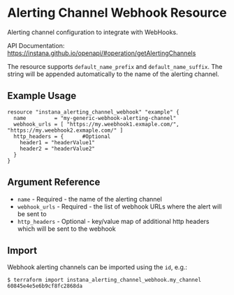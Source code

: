 # Alerting Channel Webhook Resource

Alerting channel configuration to integrate with WebHooks.

API Documentation: <https://instana.github.io/openapi/#operation/getAlertingChannels>

The resource supports `default_name_prefix` and `default_name_suffix`. The string will be appended automatically
to the name of the alerting channel.

## Example Usage

```hcl
resource "instana_alerting_channel_webhook" "example" {
  name         = "my-generic-webhook-alerting-channel"
  webhook_urls = [ "https://my.weebhook1.exmaple.com/", "https://my.weebhook2.exmaple.com/" ]
  http_headers = {      #Optional
    header1 = "headerValue1"
    header2 = "headerValue2"
  }
}
```

## Argument Reference

* `name` - Required - the name of the alerting channel
* `webhook_urls` - Required - the list of webhook URLs where the alert will be sent to
* `http_headers` - Optional - key/value map of additional http headers which will be sent to the webhook

## Import

Webhook alerting channels can be imported using the `id`, e.g.:

```
$ terraform import instana_alerting_channel_webhook.my_channel 60845e4e5e6b9cf8fc2868da
```
